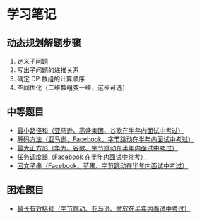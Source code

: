 # 学习笔记

## 动态规划解题步骤

1. 定义子问题
2. 写出子问题的递推关系
3. 确定 DP 数组的计算顺序
4. 空间优化（二维数组变一维，这步可选）

## 中等题目

* [最小路径和（亚马逊、高盛集团、谷歌在半年内面试中考过）](src/L_64_最小路径和.java)
* [解码方法（亚马逊、Facebook、字节跳动在半年内面试中考过）](src/L_91_解码方法.java)
* [最大正方形（华为、谷歌、字节跳动在半年内面试中考过）](src/L_221_最大正方形.java)
* [任务调度器（Facebook 在半年内面试中常考）](src/L_621_任务调度器.java)
* [回文子串（Facebook、苹果、字节跳动在半年内面试中考过）](src/L_647_回文子串.java)

## 困难题目

* [最长有效括号（字节跳动、亚马逊、微软在半年内面试中考过）](src/L_32_最长有效括号.java)

[comment]: <> (* [编辑距离（字节跳动、亚马逊、谷歌在半年内面试中考过）]&#40;&#41;)

[comment]: <> (* [矩形区域不超过 K 的最大数值和（谷歌在半年内面试中考过）]&#40;&#41;)

[comment]: <> (* [青蛙过河（亚马逊、苹果、字节跳动在半年内面试中考过）]&#40;&#41;)

[comment]: <> (* [分割数组的最大值（谷歌、亚马逊、Facebook 在半年内面试中考过）]&#40;&#41;)

[comment]: <> (* [学生出勤记录 II （谷歌在半年内面试中考过）]&#40;&#41;)

[comment]: <> (* [最小覆盖子串（Facebook 在半年内面试中常考）]&#40;&#41;)

[comment]: <> (* [戳气球（亚马逊在半年内面试中考过）]&#40;&#41;)